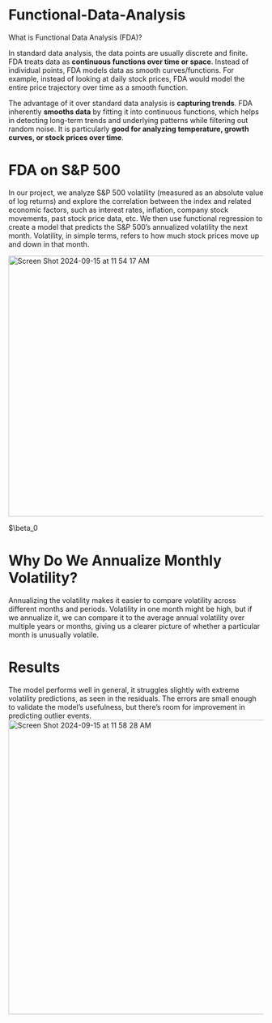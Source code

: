 # Functional-Data-Analysis


What is Functional Data Analysis (FDA)?

In standard data analysis, the data points are usually discrete and finite. FDA treats data as **continuous functions over time or space**. Instead of individual points, FDA models data as smooth curves/functions. For example, instead of looking at daily stock prices, FDA would model the entire price trajectory over time as a smooth function.

The advantage of it over standard data analysis is **capturing trends**. FDA inherently **smooths data** by fitting it into continuous functions, which helps in detecting long-term trends and underlying patterns while filtering out random noise. It is particularly **good for analyzing temperature, growth curves, or stock prices over time**.


# FDA on S&P 500 
In our project, we analyze S&P 500 volatility (measured as an absolute value of log returns) and explore the correlation between the index and related economic factors, such as interest rates, inflation, company stock movements, past stock price data, etc. 
We then use functional regression to create a model that predicts the S&P 500’s annualized volatility the next month. Volatility, in simple terms, refers to how much stock prices move up and down in that month.

<img width="516" alt="Screen Shot 2024-09-15 at 11 54 17 AM" src="https://github.com/user-attachments/assets/011f6e53-6cef-4844-94c3-04f9899b0078">

$\beta_0


# Why Do We Annualize Monthly Volatility?
Annualizing the volatility makes it easier to compare volatility across different months and periods. Volatility in one month might be high, but if we annualize it, we can compare it to the average annual volatility over multiple years or months, giving us a clearer picture of whether a particular month is unusually volatile.

# Results
The model performs well in general, it struggles slightly with extreme volatility predictions, as seen in the residuals. The errors are small enough to validate the model’s usefulness, but there’s room for improvement in predicting outlier events.
<img width="582" alt="Screen Shot 2024-09-15 at 11 58 28 AM" src="https://github.com/user-attachments/assets/a84fc57a-23b0-4d80-9679-c11edf4e9adf">
